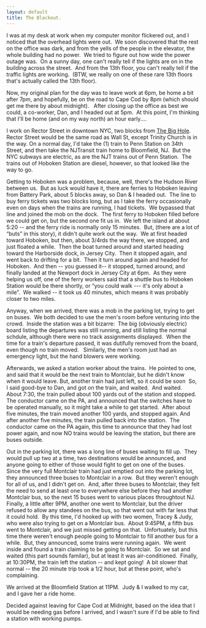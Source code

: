 ```yaml
---
layout: default
title: The Blackout.
---
```

<p>I was at my desk at work when my computer monitor flickered out, and I noticed that the overhead lights were out.  We soon discovered that the rest on the office was dark, and from the yells of the people in the elevator, the whole building had no power.  We tried to figure out how wide the power outage was.  On a sunny day, one can't really tell if the lights are on in the building across the street.  And from the 13th floor, you can't really tell if the traffic lights are working.  (BTW, we really on one of these rare 13th floors that's actually called the 13th floor).</p>
<p>Now, my original plan for the day was to leave work at 6pm, be home a bit after 7pm, and hopefully, be on the road to Cape Cod by 8pm (which should get me there by about midnight).   After closing up the office as best we could, a co-worker, Dan, and I headed out at 5pm.  At this point, I'm thinking that I'll be home (and on my way north) an hour early....</p>
<p>I work on Rector Street in downtown NYC, two blocks from <a href="http://www.renewnyc.com/PhotoArchive/viewingwall.shtml">The Big Hole</a>.  Rector Street would be the same road as Wall St, except Trinity Church is in the way. On a normal day, I'd take the (1) train to Penn Station on 34th Street, and then take the NJTransit train home to Bloomfield, NJ.  But the NYC subways are electric, as are the NJT trains out of Penn Station.  The trains out of Hoboken Station are diesel, however, so that looked like the way to go.  </p>
<p>Getting to Hoboken was a problem, because, well, there's the Hudson River between us.  But as luck would have it, there are ferries to Hoboken leaving from Battery Park, about 5 blocks away, so Dan &amp; I headed out.  The line to buy ferry tickets was two blocks long, but as I take the ferry occasionally even on days when the trains are running, I had tickets.  We bypassed that line and joined the mob on the dock.  The first ferry to Hoboken filled before we could get on, but the second one fit us in.  We left the island at about 5:20 -- and the ferry ride is normally only 15 minutes.  But, (there are a lot of “buts” in this story), it didn't quite work out the way.  We at first headed toward Hoboken, but then, about 3/4rds the way there, we stopped, and just floated a while.  Then the boat turned around and started heading toward the Harborside dock, in Jersey City.  Then it stopped again, and went back to drifting for a bit.  Then it turn around again and headed for Hoboken.  And then -- you guessed it-- it stopped, turned around, and finally landed at the Newport dock in Jersey City at 6pm.  As they were helping us off, one of the ferry workers said that a shuttle bus to Hoboken Station would be there shortly, or “you could walk --- it's only about a mile”.  We walked -- it took us 40 minutes, which means it was probably closer to two miles.  </p>
<p>Anyway, when we arrived, there was a mob in the parking lot, trying to get on buses.  We both decided to use the men's room before venturing into the crowd.  Inside the station was a bit bizarre:  The big (obviously electric) board listing the departures was still running, and still listing the normal schdule, although there were no track assignments displayed.  When the time for a train's departure passed, it was dutifully removed from the board, even though no train moved.   Similarly, the men's room just had an emergency light, but the hand blowers were working.</p>
<p>Afterwards, we asked a station worker about the trains.  He pointed to one, and said that it would be the next train to Montclair, but he didn't know when it would leave. But, another train had just left, so it could be soon  So, I said good-bye to Dan, and got on the train, and waited.  And waited.  About 7:30, the train pulled about 100 yards out of the station and stopped.  The conductor came on the PA, and announced that the switches have to be operated manually, so it might take a while to get started.  After about five minutes, the train moved another 100 yards, and stopped again. And after another five minutes, the train pulled back into the station.  The conductor came on the PA again, this time to announce that they had lost power again, and now NO trains would be leaving the station, but there are buses outside.</p>
<p>Out in the parking lot, there was a long line of buses waiting to fill up.  They would pull up two at a time, two destinations would be announced, and anyone going to either of those would fight to get on one of the buses.  Since the very full Montclair train had just emptied out into the parking lot, they announced three buses to Montclair in a row.  But they weren't enough for all of us, and I didn't get on.  And, after three buses to Montclair, they felt the need to send at least one to everywhere else before they had another Montclair bus, so the next 15 buses went to various places throughtout NJ.  Finally, a little after 9PM, another one went to Montclair, but the driver refused to allow any standees on the bus, so that went out with far less that it could hold.  By this time, I'd hooked up with two women, Tracey &amp; Judy, who were also trying to get on a Montclair bus.  About 9:45PM, a fifth bus went to Montclair, and we just missed getting on that.  Unfortuately, but this time there weren't enough people going to Montclair to fill another bus for a while.  But, they announced, some trains were running again.  We went inside and found a train claiming to be going to Montclair.  So we sat and waited (this part sounds familar), but at least it was air-conditioned.  Finally, at 10:30PM, the train left the station -- and kept going!  A bit slower that normal -- the 20 minute trip took a 1/2 hour, but at these point, who's complaining.  </p>
<p>We arrived at the Bloomfield Station at 11PM.  Judy &amp; I walked to my car, and I gave her a ride home.  </p>
<p>Decided against leaving for Cape Cod at Midnight, based on the idea that I would be needing gas before I arrived, and I wasn't sure if I'd be able to find a station with working pumps.</p>
<p> </p>